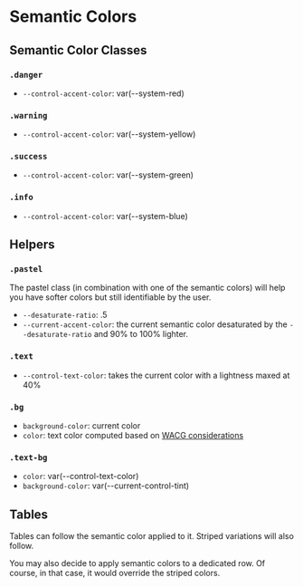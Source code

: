 ---
---

# Semantic Colors

## Semantic Color Classes

### `.danger`

- `--control-accent-color`: var(--system-red)

### `.warning`

- `--control-accent-color`: var(--system-yellow)

### `.success`

- `--control-accent-color`: var(--system-green)

### `.info`

- `--control-accent-color`: var(--system-blue)

## Helpers

### `.pastel`

The pastel class (in combination with one of the semantic colors) will help you have softer colors but still identifiable by the user.

- `--desaturate-ratio`: .5
- `--current-accent-color`: the current semantic color desaturated by the `--desaturate-ratio` and 90% to 100% lighter.

### `.text`

- `--control-text-color`: takes the current color with a lightness maxed at 40%

### `.bg`

- `background-color`: current color
- `color`: text color computed based on [WACG considerations](./colors#WACG%20consirerations)

### `.text-bg`

- `color`: var(--control-text-color)
- `background-color`: var(--current-control-tint)

## Tables

Tables can follow the semantic color applied to it. Striped variations will also follow.

You may also decide to apply semantic colors to a dedicated row. Of course, in that case, it would override the striped colors.
